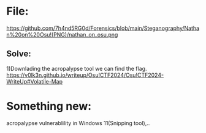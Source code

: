 # File: 
https://github.com/7h4nd5RG0d/Forensics/blob/main/Steganography/Nathan%20on%20Osu!(PNG)/nathan_on_osu.png  
## Solve:  
1)Downlading the acropalypse tool we can find the flag.  
https://v0lk3n.github.io/writeup/Osu!CTF2024/Osu!CTF2024-WriteUp#Volatile-Map  

# Something new:  
acropalypse vulnerablility in Windows 11(Snipping tool),..
